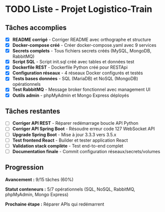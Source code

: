 # TODO Liste - Projet Logistico-Train

## Tâches accomplies

- [x] **README corrigé** - Corriger README avec orthographe et structure
- [x] **Docker-compose créé** - Créer docker-compose.yaml avec 9 services
- [x] **Secrets complets** - Tous fichiers secrets créés (MySQL, MongoDB, RabbitMQ)
- [x] **Script SQL** - Script init.sql créé avec tables et données test
- [x] **Dockerfile REST** - Dockerfile Python créé pour RESTApi
- [x] **Configuration réseaux** - 4 réseaux Docker configurés et testés
- [x] **Tests bases données** - SQL (MariaDB) et NoSQL (MongoDB) opérationnels
- [x] **Test RabbitMQ** - Message broker fonctionnel avec management UI
- [x] **Outils admin** - phpMyAdmin et Mongo Express déployés

## Tâches restantes

- [ ] **Corriger API REST** - Réparer redémarrage boucle API Python
- [ ] **Corriger API Spring Boot** - Résoudre erreur code 127 WebSocket API
- [ ] **Upgrade Spring Boot** - Mise à jour 3.3.3 vers 3.5.x
- [ ] **Test frontend React** - Builder et tester application React
- [ ] **Validation stack complète** - Test end-to-end complet
- [ ] **Documentation finale** - Commit configuration réseaux/secrets/volumes

## Progression

**Avancement :** 9/15 tâches (60%)

**Statut conteneurs :** 5/7 opérationnels (SQL, NoSQL, RabbitMQ, phpMyAdmin, Mongo Express)

**Prochaine étape :** Réparer APIs qui redémarrent